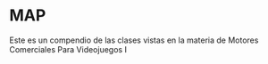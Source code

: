 # MAP
Este es un compendio de las clases vistas en la materia de Motores Comerciales Para Videojuegos I
